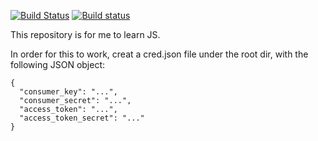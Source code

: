[![Build Status](https://travis-ci.org/meijin007/twitter-play.svg?branch=master)](https://travis-ci.org/meijin007/twitter-play)
[![Build status](https://ci.appveyor.com/api/projects/status/332ncwk3kdnhk2sd/branch/master?svg=true)](https://ci.appveyor.com/project/meijin007/twitter-play/branch/master)


This repository is for me to learn JS.

In order for this to work, creat a cred.json file under the root dir, with the following JSON object: 

```
{
  "consumer_key": "...",
  "consumer_secret": "...",
  "access_token": "...",
  "access_token_secret": "..."
}
```
